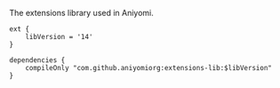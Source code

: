 The extensions library used in Aniyomi.

```
ext {
    libVersion = '14'
}

dependencies {
    compileOnly "com.github.aniyomiorg:extensions-lib:$libVersion"
}
```
